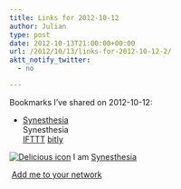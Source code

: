 ```yaml
---
title: Links for 2012-10-12
author: Julian
type: post
date: 2012-10-13T21:00:00+00:00
url: /2012/10/13/links-for-2012-10-12-2/
aktt_notify_twitter:
  - no

---
```

Bookmarks I&#8217;ve shared on 2012-10-12:

  * [Synesthesia][1]  
    Synesthesia  
    [IFTTT][2] [bitly][3] 

<p class="deliciouslink">
  <a href="http://del.icio.us/synesthesia" title="See all my bookmarks on del.icio.us"><img src="https://www.synesthesia.co.uk/images/deliciousicon.jpg" alt="Delicious icon" /></a>&nbsp;I am <a href="http://del.icio.us/synesthesia" title="See all my bookmarks on del.icio.us">Synesthesia</a>
</p>

<p class="deliciouslink">
  <a href="http://del.icio.us/network?add=synesthesia" title="Add me to your del.icio.us network"><img src="https://www.synesthesia.co.uk/images/add.gif" alt="" /></a>&nbsp;<a href="http://del.icio.us/network?add=synesthesia" title="Add me to your del.icio.us network">Add me to your network</a>
</p>

 [1]: https://www.synesthesia.co.uk/blog/archives/2012/10/12/links-for-2012-10-12/
 [2]: http://www.delicious.com/synesthesia/IFTTT
 [3]: http://www.delicious.com/synesthesia/bitly